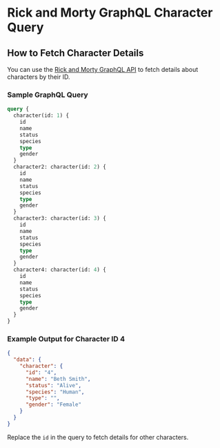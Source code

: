 # Rick and Morty GraphQL Character Query

## How to Fetch Character Details

You can use the [Rick and Morty GraphQL API](https://rickandmortyapi.com/graphql) to fetch details about characters by their ID.

### Sample GraphQL Query

```graphql
query {
  character(id: 1) {
    id
    name
    status
    species
    type
    gender
  }
  character2: character(id: 2) {
    id
    name
    status
    species
    type
    gender
  }
  character3: character(id: 3) {
    id
    name
    status
    species
    type
    gender
  }
  character4: character(id: 4) {
    id
    name
    status
    species
    type
    gender
  }
}
```

### Example Output for Character ID 4

```json
{
  "data": {
    "character": {
      "id": "4",
      "name": "Beth Smith",
      "status": "Alive",
      "species": "Human",
      "type": "",
      "gender": "Female"
    }
  }
}
```

Replace the `id` in the query to fetch details for other characters.
